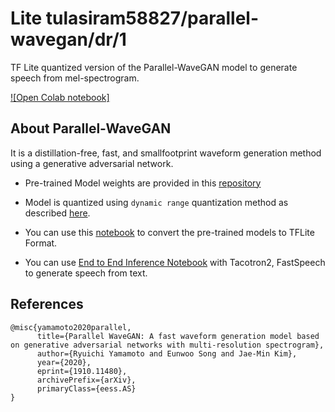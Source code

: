 # Lite tulasiram58827/parallel-wavegan/dr/1
TF Lite quantized version of the Parallel-WaveGAN model to generate speech from mel-spectrogram.

<!-- parent-model: tulasiram58827/parallel-wavegan/1 -->
<!-- asset-path: https://github.com/tulasiram58827/TTS_TFLite/releases/download/v0.1/parallel_wavegan_dr.tar.xz -->

[![Open Colab notebook]](https://colab.research.google.com/github/tulasiram58827/TTS_TFLite/blob/main/Parallel_WaveGAN_TFLite.ipynb)

## About Parallel-WaveGAN

It is a distillation-free, fast, and smallfootprint waveform generation method using a generative adversarial network.

- Pre-trained Model weights are provided in this [repository](https://github.com/kan-bayashi/ParallelWaveGAN)

- Model is quantized using `dynamic range` quantization method as described [here](https://www.tensorflow.org/lite/performance/post_training_quant).

- You can use this [notebook](https://colab.research.google.com/github/tulasiram58827/TTS_TFLite/blob/main/Parallel_WaveGAN_TFLite.ipynb) to convert the pre-trained models to TFLite Format.

- You can use [End to End Inference Notebook](https://github.com/tulasiram58827/TTS_TFLite/blob/main/End_to_End_TTS.ipynb) with Tacotron2, FastSpeech to generate speech from text.

## References

```
@misc{yamamoto2020parallel,
      title={Parallel WaveGAN: A fast waveform generation model based on generative adversarial networks with multi-resolution spectrogram}, 
      author={Ryuichi Yamamoto and Eunwoo Song and Jae-Min Kim},
      year={2020},
      eprint={1910.11480},
      archivePrefix={arXiv},
      primaryClass={eess.AS}
}
```

